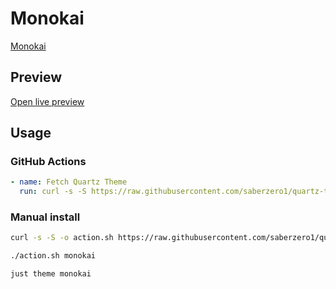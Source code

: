 # Monokai

[Monokai](https://github.com/bitSchleuder/obsidian-monokai-theme)

## Preview

[Open live preview](https://quartz-themes.github.io/monokai/)

## Usage

### GitHub Actions

```yaml
- name: Fetch Quartz Theme
  run: curl -s -S https://raw.githubusercontent.com/saberzero1/quartz-themes/master/action.sh | bash -s -- monokai
```

### Manual install

```bash
curl -s -S -o action.sh https://raw.githubusercontent.com/saberzero1/quartz-themes/master/action.sh

./action.sh monokai
```

```bash
just theme monokai
```
